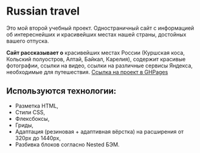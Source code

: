 # Russian travel

Это мой второй учебный проект. Одностраничный сайт с информацией об интереснейших и красивейших местах нашей страны, достойных вашего отпуска.

**Сайт рассказывает о** красивейших местах России (Куршская коса, Кольский полуостров, Алтай, Байкал, Карелия), содержит красивые фотографии, ссылки на видео, ссылки на различные сервисы Яндекса, необходимые для путешествия.
[Ссылка на проект в GHPages](https://maxxnikitin.github.io/russian-travel/index.html)

## Используются технологии:

* Разметка HTML,
* Стили CSS,
* Флексбоксы,
* Гриды,
* Адаптация (резиновая + адаптивная вёрстка) на расширения от 320px до 1440px,
* Разбивка блоков согласно Nested БЭМ.

